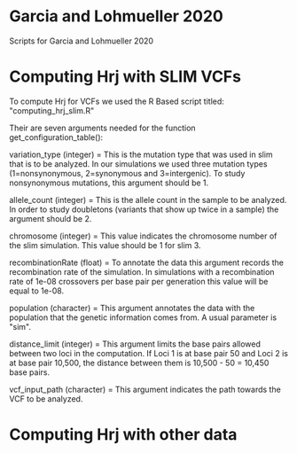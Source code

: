 # Garcia and Lohmueller 2020
Scripts for Garcia and Lohmueller 2020


# Computing Hrj with SLIM VCFs

To compute Hrj for VCFs we used the R Based script titled: "computing_hrj_slim.R"

Their are seven arguments needed for the function get_configuration_table(): 

variation_type (integer) = This is the mutation type that was used in slim that is to be analyzed. In our simulations we used three mutation types (1=nonsynonymous, 2=synonymous and 3=intergenic). To study nonsynonymous mutations, this argument should be 1. 

allele_count (integer) = This is the allele count in the sample to be analyzed. In order to study doubletons (variants that show up twice in a sample) the argument should be 2. 

chromosome (integer) = This value indicates the chromosome number of the slim simulation. This value should be 1 for slim 3.

recombinationRate (float) = To annotate the data this argument records the recombination rate of the simulation. In simulations with a recombination rate of 1e-08 crossovers per base pair per generation this value will be equal to 1e-08. 

population (character) = This argument annotates the data with the population that the genetic information comes from. A usual parameter is "sim". 

distance_limit (integer) = This argument limits the base pairs allowed between two loci in the computation. If Loci 1 is at base pair 50 and Loci 2 is at base pair 10,500, the distance between them is 10,500 - 50 = 10,450 base pairs. 

vcf_input_path (character) = This argument indicates the path towards the VCF to be analyzed. 


# Computing Hrj with other data
